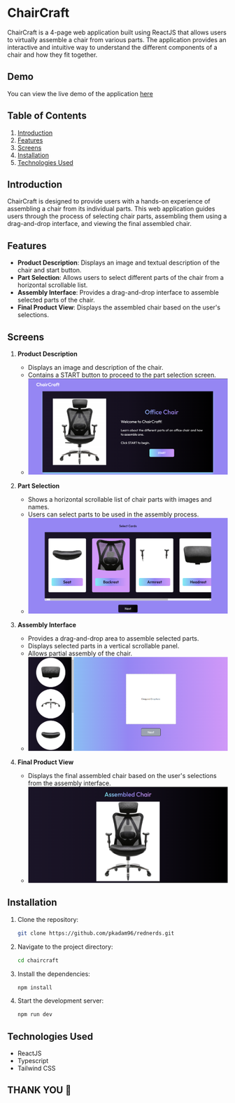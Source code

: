 # ChairCraft

ChairCraft is a 4-page web application built using ReactJS that allows users to virtually assemble a chair from various parts. The application provides an interactive and intuitive way to understand the different components of a chair and how they fit together.

## Demo

You can view the live demo of the application [here](https://rednerds-chaircraft.vercel.app/)

## Table of Contents

1. [Introduction](#introduction)
2. [Features](#features)
3. [Screens](#screens)
4. [Installation](#installation)
6. [Technologies Used](#technologies-used)

   
## Introduction

ChairCraft is designed to provide users with a hands-on experience of assembling a chair from its individual parts. This web application guides users through the process of selecting chair parts, assembling them using a drag-and-drop interface, and viewing the final assembled chair.


## Features

- **Product Description**: Displays an image and textual description of the chair and start button.
- **Part Selection**: Allows users to select different parts of the chair from a horizontal scrollable list.
- **Assembly Interface**: Provides a drag-and-drop interface to assemble selected parts of the chair.
- **Final Product View**: Displays the assembled chair based on the user's selections.


## Screens

1. **Product Description**
    - Displays an image and description of the chair.
    - Contains a START button to proceed to the part selection screen.
    - ![Product Description](chaircraft/screenshots/product_description.png)


2. **Part Selection**
    - Shows a horizontal scrollable list of chair parts with images and names.
    - Users can select parts to be used in the assembly process.
    - ![Part Selection](chaircraft/screenshots/part_selection.png)

3. **Assembly Interface**
    - Provides a drag-and-drop area to assemble selected parts.
    - Displays selected parts in a vertical scrollable panel.
    - Allows partial assembly of the chair.
    - ![Assembly Interface](chaircraft/screenshots/assembly_interface.png)

4. **Final Product View**
    - Displays the final assembled chair based on the user's selections from the assembly interface.
    - ![Final Product View](chaircraft/screenshots/final_product_view.png)



## Installation

1. Clone the repository:
    ```sh
    git clone https://github.com/pkadam96/rednerds.git
    ```
2. Navigate to the project directory:
    ```sh
    cd chaircraft
    ```
3. Install the dependencies:
    ```sh
    npm install
    ```
4. Start the development server:
    ```sh
    npm run dev
    ```

## Technologies Used

- ReactJS
- Typescript
- Tailwind CSS

## THANK YOU 🙏
